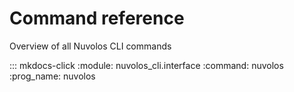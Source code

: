 # Command reference

Overview of all Nuvolos CLI commands


::: mkdocs-click
    :module: nuvolos_cli.interface
    :command: nuvolos
    :prog_name: nuvolos
    

